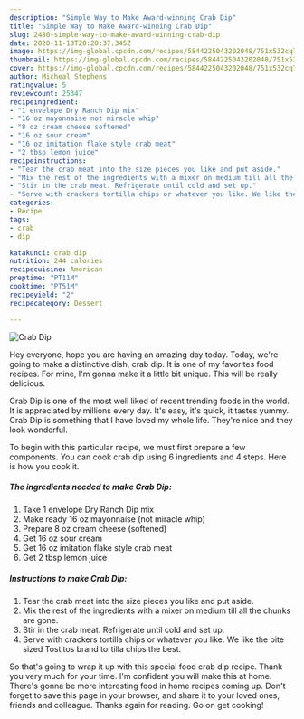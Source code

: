 ```yaml
---
description: "Simple Way to Make Award-winning Crab Dip"
title: "Simple Way to Make Award-winning Crab Dip"
slug: 2480-simple-way-to-make-award-winning-crab-dip
date: 2020-11-13T20:20:37.345Z
image: https://img-global.cpcdn.com/recipes/5844225043202048/751x532cq70/crab-dip-recipe-main-photo.jpg
thumbnail: https://img-global.cpcdn.com/recipes/5844225043202048/751x532cq70/crab-dip-recipe-main-photo.jpg
cover: https://img-global.cpcdn.com/recipes/5844225043202048/751x532cq70/crab-dip-recipe-main-photo.jpg
author: Micheal Stephens
ratingvalue: 5
reviewcount: 25347
recipeingredient:
- "1 envelope Dry Ranch Dip mix"
- "16 oz mayonnaise not miracle whip"
- "8 oz cream cheese softened"
- "16 oz sour cream"
- "16 oz imitation flake style crab meat"
- "2 tbsp lemon juice"
recipeinstructions:
- "Tear the crab meat into the size pieces you like and put aside."
- "Mix the rest of the ingredients with a mixer on medium till all the chunks are gone."
- "Stir in the crab meat. Refrigerate until cold and set up."
- "Serve with crackers tortilla chips or whatever you like. We like the bite sized Tostitos brand tortilla chips the best."
categories:
- Recipe
tags:
- crab
- dip

katakunci: crab dip 
nutrition: 244 calories
recipecuisine: American
preptime: "PT11M"
cooktime: "PT51M"
recipeyield: "2"
recipecategory: Dessert

---
```



![Crab Dip](https://img-global.cpcdn.com/recipes/5844225043202048/751x532cq70/crab-dip-recipe-main-photo.jpg)

Hey everyone, hope you are having an amazing day today. Today, we're going to make a distinctive dish, crab dip. It is one of my favorites food recipes. For mine, I'm gonna make it a little bit unique. This will be really delicious.



Crab Dip is one of the most well liked of recent trending foods in the world. It is appreciated by millions every day. It's easy, it's quick, it tastes yummy. Crab Dip is something that I have loved my whole life. They're nice and they look wonderful.


To begin with this particular recipe, we must first prepare a few components. You can cook crab dip using 6 ingredients and 4 steps. Here is how you cook it.

<!--inarticleads1-->

##### The ingredients needed to make Crab Dip:

1. Take 1 envelope Dry Ranch Dip mix
1. Make ready 16 oz mayonnaise (not miracle whip)
1. Prepare 8 oz cream cheese (softened)
1. Get 16 oz sour cream
1. Get 16 oz imitation flake style crab meat
1. Get 2 tbsp lemon juice




<!--inarticleads2-->

##### Instructions to make Crab Dip:

1. Tear the crab meat into the size pieces you like and put aside.
1. Mix the rest of the ingredients with a mixer on medium till all the chunks are gone.
1. Stir in the crab meat. Refrigerate until cold and set up.
1. Serve with crackers tortilla chips or whatever you like. We like the bite sized Tostitos brand tortilla chips the best.




So that's going to wrap it up with this special food crab dip recipe. Thank you very much for your time. I'm confident you will make this at home. There's gonna be more interesting food in home recipes coming up. Don't forget to save this page in your browser, and share it to your loved ones, friends and colleague. Thanks again for reading. Go on get cooking!
